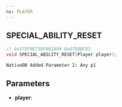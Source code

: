 ```yaml
---
ns: PLAYER
---
```

## SPECIAL_ABILITY_RESET

```c
// 0x375F0E738F861A94 0xA7D8BCD3
void SPECIAL_ABILITY_RESET(Player player);
```

```
NativeDB Added Parameter 2: Any p1
```

## Parameters
* **player**: 

